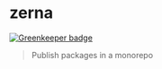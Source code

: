 # zerna

[![Greenkeeper badge](https://badges.greenkeeper.io/zkochan/zerna.svg)](https://greenkeeper.io/)

> Publish packages in a monorepo

